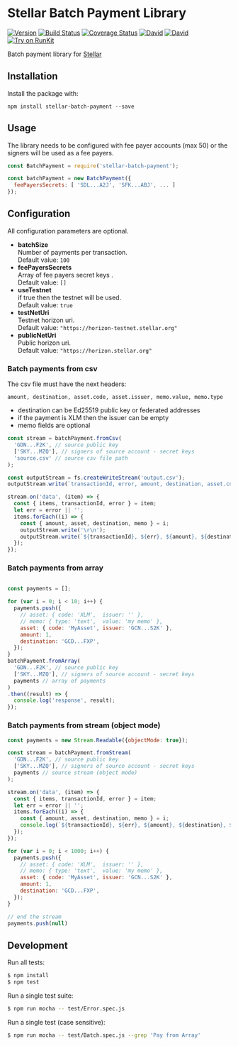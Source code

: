 # Stellar Batch Payment Library
[![Version](https://img.shields.io/npm/v/stellar-batch-payment.svg)](https://www.npmjs.org/package/stellar-batch-payment)
[![Build Status](https://api.travis-ci.org/dolcalmi/stellar-batch-payment.svg?branch=master)](https://travis-ci.org/dolcalmi/stellar-batch-payment)
[![Coverage Status](https://coveralls.io/repos/github/dolcalmi/stellar-batch-payment/badge.svg?branch=master)](https://coveralls.io/github/dolcalmi/stellar-batch-payment?branch=master)
[![David](https://img.shields.io/david/dolcalmi/stellar-batch-payment.svg)](https://david-dm.org/dolcalmi/stellar-batch-payment)
[![David](https://img.shields.io/david/dev/dolcalmi/stellar-batch-payment.svg)](https://david-dm.org/dolcalmi/stellar-batch-payment?type=dev)
[![Try on RunKit](https://badge.runkitcdn.com/stellar-batch-payment.svg)](https://runkit.com/npm/stellar-batch-payment)

Batch payment library for [Stellar](https://www.stellar.org/)
## Installation

Install the package with:

    npm install stellar-batch-payment --save

## Usage

The library needs to be configured with fee payer accounts (max 50) or the signers will be used as a fee payers.

``` js
const BatchPayment = require('stellar-batch-payment');

const batchPayment = new BatchPayment({
  feePayersSecrets: [ 'SDL...A2J', 'SFK...ABJ', ... ]
});
```

## Configuration

All configuration parameters are optional.

- **batchSize**\
Number of payments per transaction.\
Default value: `100`
- **feePayersSecrets**\
Array of fee payers secret keys .\
Default value: `[]`
- **useTestnet**\
if true then the testnet will be used.\
Default value: `true`
- **testNetUri**\
Testnet horizon uri.\
Default value: `"https://horizon-testnet.stellar.org"`
- **publicNetUri**\
Public horizon uri.\
Default value: `"https://horizon.stellar.org"`

### Batch payments from csv

The csv file must have the next headers:

```
amount, destination, asset.code, asset.issuer, memo.value, memo.type
```
- destination can be Ed25519 public key or federated addresses
- if the payment is XLM then the issuer can be empty
- memo fields are optional

``` js
const stream = batchPayment.fromCsv(
  'GDN...F2K', // source public key
  ['SKY...MZQ'], // signers of source account - secret keys
  'source.csv' // source csv file path
);

const outputStream = fs.createWriteStream('output.csv');
outputStream.write(`transactionId, error, amount, destination, asset.code, asset.issuer, memo.value, memo.type`)

stream.on('data', (item) => {
  const { items, transactionId, error } = item;
  let err = error || '';
  items.forEach((i) => {
    const { amount, asset, destination, memo } = i;
    outputStream.write('\r\n');
    outputStream.write(`${transactionId}, ${err}, ${amount}, ${destination}, ${asset.code}, ${asset.issuer}, ${JSON.stringify(memo && (memo.value || memo || ''))}, ${memo && (memo.type || '')}`)
  });
});
```

### Batch payments from array

``` js

const payments = [];

for (var i = 0; i < 10; i++) {
  payments.push({
    // asset: { code: 'XLM',  issuer: '' },
    // memo: { type: 'text',  value: 'my memo' },
    asset: { code: 'MyAsset', issuer: 'GCN...S2K' },
    amount: 1,
    destination: 'GCD...FXP',
  });
}
batchPayment.fromArray(
  'GDN...F2K', // source public key
  ['SKY...MZQ'], // signers of source account - secret keys
  payments // array of payments
)
.then((result) => {
  console.log('response', result);
});
```
### Batch payments from stream (object mode)

``` js
const payments = new Stream.Readable({objectMode: true});

const stream = batchPayment.fromStream(
  'GDN...F2K', // source public key
  ['SKY...MZQ'], // signers of source account - secret keys
  payments // source stream (object mode)
);

stream.on('data', (item) => {
  const { items, transactionId, error } = item;
  let err = error || '';
  items.forEach((i) => {
    const { amount, asset, destination, memo } = i;
    console.log(`${transactionId}, ${err}, ${amount}, ${destination}, ${asset.code}, ${asset.issuer}, ${JSON.stringify(memo && (memo.value || memo || ''))}, ${memo && (memo.type || '')}`)
  });
});

for (var i = 0; i < 1000; i++) {
  payments.push({
    // asset: { code: 'XLM',  issuer: '' },
    // memo: { type: 'text',  value: 'my memo' },
    asset: { code: 'MyAsset', issuer: 'GCN...S2K' },
    amount: 1,
    destination: 'GCD...FXP',
  });
}

// end the stream
payments.push(null)
```

## Development

Run all tests:

```bash
$ npm install
$ npm test
```

Run a single test suite:

```bash
$ npm run mocha -- test/Error.spec.js
```

Run a single test (case sensitive):

```bash
$ npm run mocha -- test/Batch.spec.js --grep 'Pay from Array'
```
